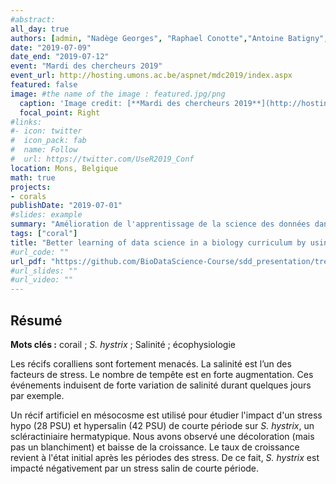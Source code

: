 ```yaml
---
#abstract:
all_day: true
authors: [admin, "Nadège Georges", "Raphael Conotte","Antoine Batigny", "Philippe Grosjean"]
date: "2019-07-09"
date_end: "2019-07-12"
event: "Mardi des chercheurs 2019"
event_url: http://hosting.umons.ac.be/aspnet/mdc2019/index.aspx
featured: false
image: #the name of the image : featured.jpg/png
  caption: 'Image credit: [**Mardi des chercheurs 2019**](http://hosting.umons.ac.be/aspnet/mdc2019/index.aspx)'
  focal_point: Right
#links:
#- icon: twitter
#  icon_pack: fab
#  name: Follow
#  url: https://twitter.com/UseR2019_Conf
location: Mons, Belgique
math: true
projects:
- corals
publishDate: "2019-07-01"
#slides: example
summary: "Amélioration de l'apprentissage de la science des données dans un cursus en biologie"
tags: ["coral"]
title: "Better learning of data science in a biology curriculum by using R, RStudio, learnr & Github Classroom"
#url_code: ""
url_pdf: "https://github.com/BioDataScience-Course/sdd_presentation/tree/master/2019_user_toulouse/poster"
#url_slides: ""
#url_video: ""
---
```


## Résumé

**Mots clés :** corail ; *S. hystrix* ; Salinité ; écophysiologie

Les récifs coralliens sont fortement menacés. La salinité est l’un des facteurs de stress. Le nombre de tempête est en forte augmentation. Ces événements induisent de forte variation de salinité durant quelques jours par exemple. 

Un récif artificiel en mésocosme est utilisé pour étudier l'impact d'un stress hypo (28 PSU) et hypersalin (42 PSU) de courte période sur *S. hystrix*, un scléractiniaire hermatypique. Nous avons observé une décoloration (mais pas un blanchiment) et baisse de la croissance. Le taux de croissance revient à l'état initial après les périodes des stress. De ce fait, *S. hystrix* est impacté négativement par un stress salin de courte période.
